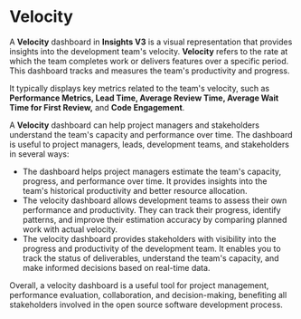 # Velocity

A **Velocity** dashboard in **Insights V3** is a visual representation that provides insights into the development team's velocity. **Velocity** refers to the rate at which the team completes work or delivers features over a specific period. This dashboard tracks and measures the team's productivity and progress.

It typically displays key metrics related to the team's velocity, such as **Performance Metrics, Lead Time, Average Review Time, Average Wait Time for First Review,** and **Code Engagement**.

A **Velocity** dashboard can help project managers and stakeholders understand the team's capacity and performance over time. The dashboard is useful to project managers, leads, development teams, and stakeholders in several ways:

* The dashboard helps project managers estimate the team's capacity, progress, and performance over time. It provides insights into the team's historical productivity and better resource allocation.
* The velocity dashboard allows development teams to assess their own performance and productivity. They can track their progress, identify patterns, and improve their estimation accuracy by comparing planned work with actual velocity.
* The velocity dashboard provides stakeholders with visibility into the progress and productivity of the development team. It enables you to track the status of deliverables, understand the team's capacity, and make informed decisions based on real-time data.

Overall, a velocity dashboard is a useful tool for project management, performance evaluation, collaboration, and decision-making, benefiting all stakeholders involved in the open source software development process.
